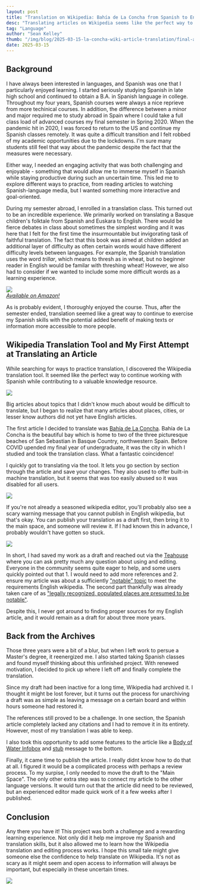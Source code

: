 ```yaml
---
layout: post
title: "Translation on Wikipedia: Bahía de La Concha from Spanish to English"
desc: "Translating articles on Wikipedia seems like the perfect way to continue working with Spanish while contributing to a valuable knowledge resource."
tag: "Language"
author: "Sean Kelley"
thumb: "/img/blog/2025-03-15-la-concha-wiki-article-translation/final-article-header.png"
date: 2025-03-15
---
```


## Background

I have always been interested in languages, and Spanish was one that I particularly enjoyed learning. I started seriously studying Spanish in late high school and continued to obtain a B.A. in Spanish language in college. Throughout my four years, Spanish courses were always a nice reprieve from more techinical courses. In addition, the difference between a minor and major required me to study abroad in Spain where I could take a full class load of advanced courses my final semester in Spring 2020. When the pandemic hit in 2020, I was forced to return to the US and continue my Spanish classes remotely. It was quite a difficult transition and I felt robbed of my academic opportunities due to the lockdowns. I'm sure many students still feel that way about the pandemic despite the fact that the measures were necessary.

Either way, I needed an engaging activity that was both challenging and enjoyable - something that would allow me to immerse myself in Spanish while staying productive during such an uncertain time. This led me to explore different ways to practice, from reading articles to watching Spanish-language media, but I wanted something more interactive and goal-oriented.

During my semester abroad, I enrolled in a translation class. This turned out to be an incredible experience. We primarily worked on translating a Basque children's folktale from Spanish and Euskara to English. There would be fierce debates in class about sometimes the simplest wording and it was here that I felt for the first time the insurmountable but invigorating task of faithful translation. The fact that this book was aimed at children added an additional layer of difficulty as often certain words would have different difficulty levels between languages. For example, the Spanish translation uses the word *trillar*, which means to thresh as in wheat, but no beginner reader in English would be familar with threshing wheat! However, we also had to consider if we wanted to include some more difficult words as a learning experience.

![](/img/blog/2025-03-15-la-concha-wiki-article-translation/basajaun-cover.jpg)
<br>
[*Available on Amazon!*](https://www.amazon.com/dp/B087LB13PW/)

As is probably evident, I thoroughly enjoyed the course. Thus, after the semester ended, translation seemed like a great way to continue to exercise my Spanish skills with the potential added benefit of making texts or information more accessible to more people.

## Wikipedia Translation Tool and My First Attempt at Translating an Article

While searching for ways to practice translation, I discovered the Wikipedia translation tool. It seemed like the perfect way to continue working with Spanish while contributing to a valuable knowledge resource.

![](/img/blog/2025-03-15-la-concha-wiki-article-translation/translation-tool-home.png)

Big articles about topics that I didn't know much about would be difficult to translate, but I began to realize that many articles about places, cities, or lesser know authors did not yet have English articles.

The first article I decided to translate was [Bahía de La Concha](https://es.wikipedia.org/wiki/Bah%C3%ADa_de_La_Concha). Bahía de La Concha is the beautiful bay which is home to two of the three picturesque beaches of San Sebastian in Basque Country, northwestern Spain. Before COVID upended my final year of undergraduate, it was the city in which I studied and took the translation class. What a fantastic coincidence!

I quickly got to translating via the tool. It lets you go section by section through the article and save your changes. They also used to offer built-in machine translation, but it seems that was too easily abused so it was disabled for all users. 

![](/img/blog/2025-03-15-la-concha-wiki-article-translation/translation-tool-page.png)

If you're not already a seasoned wikipedia editor, you'll probably also see a scary warning message that you cannot publish in English wikipedia, but that's okay. You can publish your translation as a draft first, then bring it to the main space, and someone will review it. If I had known this in advance, I probably wouldn't have gotten so stuck.

![](/img/blog/2025-03-15-la-concha-wiki-article-translation/translation-experience-warning.png)

In short, I had saved my work as a draft and reached out via the [Teahouse](https://en.wikipedia.org/wiki/Wikipedia:Teahouse) where you can ask pretty much any question about using and editing. Everyone in the community seems quite eager to help, and some users quickly pointed out that 1. I would need to add more references and 2. ensure my article was about a sufficiently ["notable" topic](https://en.wikipedia.org/wiki/Wikipedia:Notability) to meet the requirements English wikipedia. The second part thankfully was already taken care of as ["legally recognized, populated places are presumed to be notable"](https://en.wikipedia.org/wiki/Wikipedia:Notability_(geographic_features)).

Despite this, I never got around to finding proper sources for my English article, and it would remain as a draft for about three more years.

## Back from the Archives

Those three years were a bit of a blur, but when I left work to persue a Master's degree, it reenergized me. I also started taking Spanish classes and found myself thinking about this unfinished project. With renewed motivation, I decided to pick up where I left off and finally complete the translation.

Since my draft had been inactive for a long time, Wikipedia had archived it. I thought it might be lost forever, but it turns out the process for unarchiving a draft was as simple as leaving a message on a certain board and within hours someone had restored it.

The references still proved to be a challenge. In one section, the Spanish article completely lacked any citations and I had to remove it in its entirety. However, most of my translation I was able to keep.

I also took this opportunity to add some features to the article like a [Body of Water Infobox](https://en.wikipedia.org/wiki/Template:Infobox_body_of_water) and [stub](https://en.wikipedia.org/wiki/Wikipedia:Stub) message to the bottom.

Finally, it came time to publish the article. I really didnt know how to do that at all. I figured it would be a complicated process with perhaps a review process. To my surpise, I only needed to move the draft to the "Main Space". The only other extra step was to connect my article to the other language versions. It would turn out that the article did need to be reviewed, but an experienced editor made quick work of it a few weeks after I published. 

## Conclusion
Any there you have it! This project was both a challenge and a rewarding learning experience. Not only did it help me improve my Spanish and translation skills, but it also allowed me to learn how the Wikipedia translation and editing process works. I hope this small tale might give someone else the confidence to help translate on Wikipedia. It's not as scary as it might seem and open access to information will always be important, but especially in these uncertain times.

![](/img/blog/2025-03-15-la-concha-wiki-article-translation/final-article-header.png)

